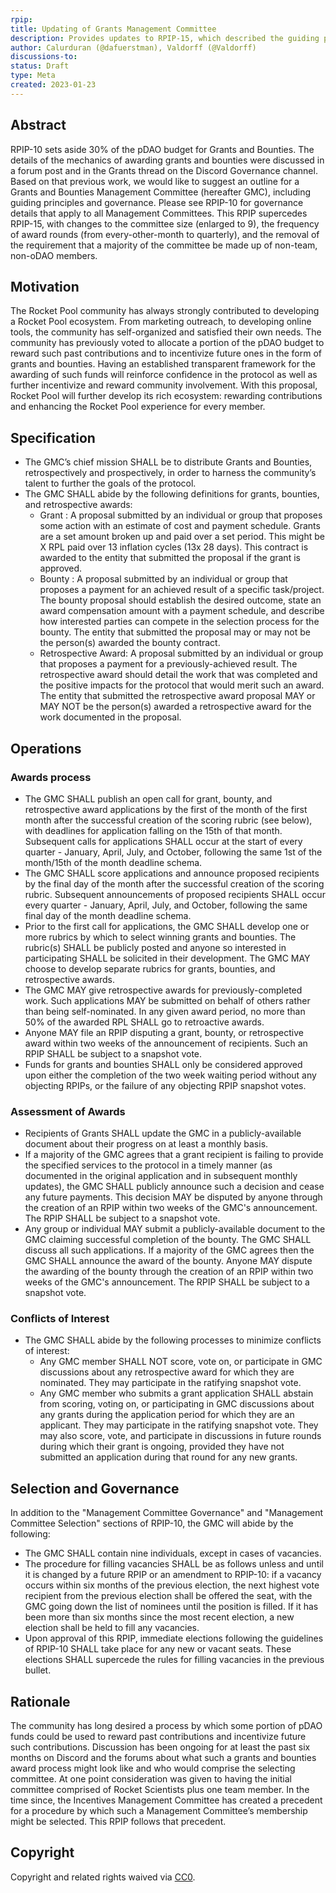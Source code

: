```yaml
---
rpip: 
title: Updating of Grants Management Committee
description: Provides updates to RPIP-15, which described the guiding principles, selection of, operation of, and governance of the Grants and Bounties Management Committee.
author: Calurduran (@dafuerstman), Valdorff (@Valdorff)
discussions-to:
status: Draft
type: Meta
created: 2023-01-23
---
```



## Abstract
RPIP-10 sets aside 30% of the pDAO budget for Grants and Bounties. The details of the mechanics of awarding grants and bounties were discussed in a forum post and in the Grants thread on the Discord Governance channel. Based on that previous work, we would like to suggest an outline for a Grants and Bounties Management Committee (hereafter GMC), including guiding principles and governance. Please see RPIP-10 for governance details that apply to all Management Committees. This RPIP supercedes RPIP-15, with changes to the committee size (enlarged to 9), the frequency of award rounds (from every-other-month to quarterly), and the removal of the requirement that a majority of the committee be made up of non-team, non-oDAO members.

## Motivation
The Rocket Pool community has always strongly contributed to developing a Rocket Pool ecosystem. From marketing outreach, to developing online tools, the community has self-organized and satisfied their own needs. The community has previously voted to allocate a portion of the pDAO budget to reward such past contributions and to incentivize future ones in the form of grants and bounties. Having an established transparent framework for the awarding of such funds will reinforce confidence in the protocol as well as further incentivize and reward community involvement. With this proposal, Rocket Pool will further develop its rich ecosystem: rewarding contributions and enhancing the Rocket Pool experience for every member.


## Specification
- The GMC’s chief mission SHALL be to distribute Grants and Bounties, retrospectively and prospectively, in order to harness the community’s talent to further the goals of the protocol.
- The GMC SHALL abide by the following definitions for grants, bounties, and retrospective awards:
    - Grant : A proposal submitted by an individual or group that proposes some action with an estimate of cost and payment schedule. Grants are a set amount broken up and paid over a set period. This might be X RPL paid over 13 inflation cycles (13x 28 days). This contract is awarded to the entity that submitted the proposal if the grant is approved.
    - Bounty : A proposal submitted by an individual or group that proposes a payment for an achieved result of a specific task/project. The bounty proposal should establish the desired outcome, state an award compensation amount with a payment schedule, and describe how interested parties can compete in the selection process for the bounty. The entity that submitted the proposal may or may not be the person(s) awarded the bounty contract.
    - Retrospective Award: A proposal submitted by an individual or group that proposes a payment for a previously-achieved result. The retrospective award should detail the work that was completed and the positive impacts for the protocol that would merit such an award. The entity that submitted the retrospective award proposal MAY or MAY NOT be the person(s) awarded a retrospective award for the work documented in the proposal.


## Operations
### Awards process
- The GMC SHALL publish an open call for grant, bounty, and retrospective award applications by the first of the month of the first month after the successful creation of the scoring rubric (see below), with deadlines for application falling on the 15th of that month. Subsequent calls for applications SHALL occur at the start of every quarter - January, April, July, and October, following the same 1st of the month/15th of the month deadline schema.
- The GMC SHALL score applications and announce proposed recipients by the final day of the month after the successful creation of the scoring rubric. Subsequent announcements of proposed recipients SHALL occur every quarter - January, April, July, and October, following the same final day of the month deadline schema.
- Prior to the first call for applications, the GMC SHALL develop one or more rubrics by which to select winning grants and bounties. The rubric(s) SHALL be publicly posted and anyone so interested in participating SHALL be solicited in their development. The GMC MAY choose to develop separate rubrics for grants, bounties, and retrospective awards.
- The GMC MAY give retrospective awards for previously-completed work. Such applications MAY be submitted on behalf of others rather than being self-nominated. In any given award period, no more than 50% of the awarded RPL SHALL go to retroactive awards.
- Anyone MAY file an RPIP disputing a grant, bounty, or retrospective award within two weeks of the announcement of recipients. Such an RPIP SHALL be subject to a snapshot vote.
- Funds for grants and bounties SHALL only be considered approved upon either the completion of the two week waiting period without any objecting RPIPs, or the failure of any objecting RPIP snapshot votes.


### Assessment of Awards
- Recipients of Grants SHALL update the GMC in a publicly-available document about their progress on at least a monthly basis.
- If a majority of the GMC agrees that a grant recipient is failing to provide the specified services to the protocol in a timely manner (as documented in the original application and in subsequent monthly updates), the GMC SHALL publicly announce such a decision and cease any future payments. This decision MAY be disputed by anyone through the creation of an RPIP within two weeks of the GMC's announcement. The RPIP SHALL be subject to a snapshot vote.
- Any group or individual MAY submit a publicly-available document to the GMC claiming successful completion of the bounty. The GMC SHALL discuss all such applications. If a majority of the GMC agrees then the GMC SHALL announce the award of the bounty. Anyone MAY dispute the awarding of the bounty through the creation of an RPIP within two weeks of the GMC's announcement. The RPIP SHALL be subject to a snapshot vote.

### Conflicts of Interest
- The GMC SHALL abide by the following processes to minimize conflicts of interest:
    - Any GMC member SHALL NOT score, vote on, or participate in GMC discussions about any retrospective award for which they are nominated. They may participate in the ratifying snapshot vote.
    - Any GMC member who submits a grant application SHALL abstain from scoring, voting on, or participating in GMC discussions about any grants during the application period for which they are an applicant. They may participate in the ratifying snapshot vote. They may also score, vote, and participate in discussions in future rounds during which their grant is ongoing, provided they have not submitted an application during that round for any new grants.


## Selection and Governance
In addition to the "Management Committee Governance" and "Management Committee Selection" sections of RPIP-10, the GMC will abide by the following:
- The GMC SHALL contain nine individuals, except in cases of vacancies.
- The procedure for filling vacancies SHALL be as follows unless and until it is changed by a future RPIP or an amendment to RPIP-10: if a vacancy occurs within six months of the previous election, the next highest vote recipient from the previous election shall be offered the seat, with the GMC going down the list of nominees until the position is filled. If it has been more than six months since the most recent election, a new election shall be held to fill any vacancies.
- Upon approval of this RPIP, immediate elections following the guidelines of RPIP-10 SHALL take place for any new or vacant seats. These elections SHALL supercede the rules for filling vacancies in the previous bullet.


## Rationale
The community has long desired a process by which some portion of pDAO funds could be used to reward past contributions and incentivize future such contributions. Discussion has been ongoing for at least the past six months on Discord and the forums about what such a grants and bounties award process might look like and who would comprise the selecting committee. At one point consideration was given to having the initial committee comprised of Rocket Scientists plus one team member. In the time since, the Incentives Management Committee has created a precedent for a procedure by which such a Management Committee’s membership might be selected. This RPIP follows that precedent.


## Copyright
Copyright and related rights waived via [CC0](https://creativecommons.org/publicdomain/zero/1.0/).